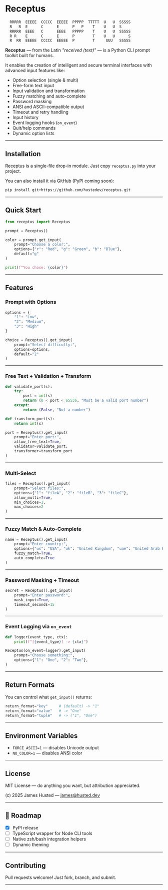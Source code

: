 # Receptus

```bash
  RRRRR  EEEEE  CCCCC  EEEEE  PPPPP  TTTTT  U   U  SSSSS
  R   R  E      C      E      P   P    T    U   U  S
  RRRRR  EEEE   C      EEEE   PPPPP    T    U   U  SSSSS
  R R    E      C      E      P        T    U   U      S
  R  RR  EEEEE  CCCCC  EEEEE  P        T     UUU   SSSSS
```


**Receptus** — from the Latin *"received (text)"* — is a Python CLI prompt toolkit built for humans.

It enables the creation of intelligent and secure terminal interfaces with advanced input features like:

- Option selection (single & multi)
- Free-form text input
- Input validation and transformation
- Fuzzy matching and auto-complete
- Password masking
- ANSI and ASCII-compatible output
- Timeout and retry handling
- Input history
- Event logging hooks (`on_event`)
- Quit/help commands
- Dynamic option lists

---

## Installation

Receptus is a single-file drop-in module. Just copy `receptus.py` into your project.

You can also install it via GitHub (PyPI coming soon):

```bash
pip install git+https://github.com/hustedev/receptus.git
```

---

## Quick Start

```python
from receptus import Receptus

prompt = Receptus()

color = prompt.get_input(
    prompt="Choose a color:",
    options={"r": "Red", "g": "Green", "b": "Blue"},
    default="g"
)

print(f"You chose: {color}")
```

---

## Features

### Prompt with Options

```python
options = {
    "1": "Low",
    "2": "Medium",
    "3": "High"
}

choice = Receptus().get_input(
    prompt="Select difficulty:",
    options=options,
    default="2"
)
```

---

### Free Text + Validation + Transform

```python
def validate_port(s):
    try:
        port = int(s)
        return (0 < port < 65536, "Must be a valid port number")
    except:
        return (False, "Not a number")

def transform_port(s):
    return int(s)

port = Receptus().get_input(
    prompt="Enter port:",
    allow_free_text=True,
    validator=validate_port,
    transformer=transform_port
)
```

---

### Multi-Select

```python
files = Receptus().get_input(
    prompt="Select files:",
    options={"1": "fileA", "2": "fileB", "3": "fileC"},
    allow_multi=True,
    min_choices=1,
    max_choices=2
)
```

---

### Fuzzy Match & Auto-Complete

```python
name = Receptus().get_input(
    prompt="Enter country:",
    options={"us": "USA", "uk": "United Kingdom", "uae": "United Arab Emirates"},
    fuzzy_match=True,
    auto_complete=True
)
```

---

### Password Masking + Timeout

```python
secret = Receptus().get_input(
    prompt="Enter password:",
    mask_input=True,
    timeout_seconds=15
)
```

---

### Event Logging via `on_event`

```python
def logger(event_type, ctx):
    print(f"[{event_type}] -> {ctx}")

Receptus(on_event=logger).get_input(
    prompt="Choose something:",
    options={"1": "One", "2": "Two"},
)
```

---

## Return Formats

You can control what `get_input()` returns:

```python
return_format="key"     # (default) -> "1"
return_format="value"   # -> "One"
return_format="tuple"   # -> ("1", "One")
```

---

## Environment Variables

* `FORCE_ASCII=1` — disables Unicode output
* `NO_COLOR=1` — disables ANSI color

---

## License

MIT License — do anything you want, but attribution appreciated.

(c) 2025 James Husted — [james@husted.dev](mailto:james@husted.dev)

---

## 🚧 Roadmap

* [x] PyPI release
* [ ] TypeScript wrapper for Node CLI tools
* [ ] Native zsh/bash integration helpers
* [ ] Dynamic theming

---

## Contributing

Pull requests welcome! Just fork, branch, and submit.

---
